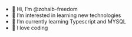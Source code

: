 - 👋 Hi, I’m @zohaib-freedom
- 👀 I’m interested in learning new technologies
- 🌱 I’m currently learning Typescript and MYSQL
- 💞️ I love coding

<!---
zohaib-freedom/zohaib-freedom is a ✨ special ✨ repository because its `README.md` (this file) appears on your GitHub profile.
You can click the Preview link to take a look at your changes.
--->
